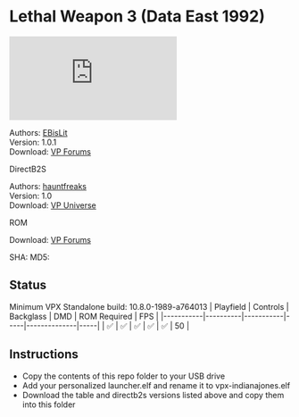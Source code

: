 # Lethal Weapon 3 (Data East 1992)

![Table Preview](https://www.vpforums.org/index.php?app=downloads&module=display&section=screenshot&record=101622&id=15078&full=1)

Authors: [EBisLit](https://www.vpforums.org/index.php?showuser=150578)  
Version: 1.0.1  
Download: [VP Forums](https://www.vpforums.org/index.php?app=downloads&showfile=15140)

DirectB2S

Authors: [hauntfreaks](https://vpuniverse.com/profile/5216-hauntfreaks/)  
Version: 1.0  
Download: [VP Universe](https://vpuniverse.com/files/file/12409-lethal-weapon-3-data-east-1992-b2s-full-dmd/)

ROM

Download: [VP Forums](https://www.vpforums.org/index.php?app=downloads&showfile=302)

SHA: 
MD5: 

## Status 

Minimum VPX Standalone build: 10.8.0-1989-a764013
| Playfield | Controls | Backglass | DMD | ROM Required | FPS | 
|-----------|----------|-----------|-----|--------------|-----|
| :white_check_mark: | :white_check_mark: | :white_check_mark: | :white_check_mark: | :white_check_mark: | 50 |

## Instructions

- Copy the contents of this repo folder to your USB drive
- Add your personalized launcher.elf and rename it to vpx-indianajones.elf
- Download the table and directb2s versions listed above and copy them into this folder